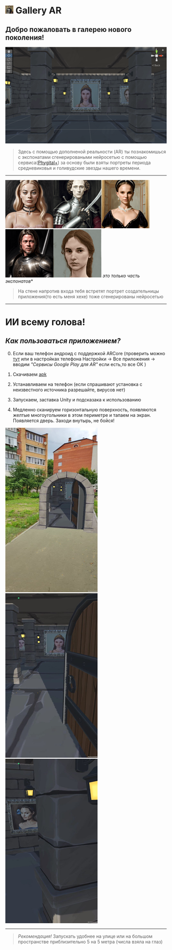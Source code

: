 # <img src="info/icon.jpg" width="25" height="25" /> Gallery AR 

## Добро пожаловать в галерею нового поколения!

![](info/scr_aest2.png)
> Здесь с помощью дополненой реальности (AR) ты познакомишься с экспонатами сгенерироваными нейросетью с помощью сервиса([Phygital+](https://app.phygital.plus/))
за основу были взяты портреты периода средневиковья и голивудские звезды нашего времени.


___
<img src="info/margo.png" width="150" height="150" /><img src="info/tom.png" width="150" height="150" /><img src="info/natali.png" width="150" height="150" /><img src="info/kris.png" width="150" height="150" /><img src="info/dashal.png" width="150" height="150" />
*это только часть экспонатов**
> На стене напротив входа тебя встретят портрет создательницы приложения(то есть меня хехе) тоже сгенерированы нейросетью

___
# **ИИ всему голова!**

## *Как пользоваться приложением?*

0. Если ваш телефон андроид с поддержкой ARCore (проверить можно [тут](https://developers.google.com/ar/devices?hl=ru#emulators)  или в настройках телефона
Настройки -> Все приложения -> вводим *"Cервисы Google Play для AR"* если есть,то все ОК )

1. Cкачиваем  [apk](https://drive.google.com/drive/folders/1pZ0HyHqf4dYRM5KDN4vgOHLrD8IeXSOt?usp=sharing )

2. Устанавливаем на телефон (если спрашивают установка с неизвестного источника разрешайте, вирусов нет)

3. Запускаем, заставка Unity и подсказака к использованию

4. Медленно сканируем горизонтальную поверхность, появляются желтые многоугольники в этом периметре и тапаем на экран. Появляется дверь. Заходи внутырь, не бойся!

<img src="info/photo_1.jpg" width="288" height="512" /><img src="info/photo_3.jpg" width="288" height="512" /><img src="info/photo_2.jpg" width="288" height="512" />

***

> *Рекомендация!*
  Запускать удобнее на улице или на большом пространстве приблизительно 5 на 5 метра (числа взяла на глаз)


